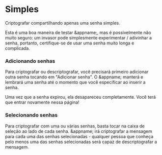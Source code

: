 <a name="simple"><br/></a>
# Simples
Criptografar compartilhando apenas uma senha simples.

Esta é uma boa maneira de testar &appname;, mas é possivelmente não muito seguro: um invasor pode simplesmente experimentar / adivinhar a senha, portanto, certifique-se de usar uma senha muito longa e complicada.


### Adicionando senhas
Para criptografar ou descriptografar, você precisará primeiro adicionar outra senha tocando em "Adicionar senha". O &appname; manterá e lembrará uma senha até o momento que você especificar ao inserir a senha.

Uma vez que a senha expirou, ela desapareceu completamente. Você terá que entrar novamente nessa página!


### Selecionando senhas
Para criptografar com uma ou várias senhas, basta tocar na caixa de seleção ao lado de cada senha. &appname; irá criptografar a mensagem para cada uma das senhas selecionadas - qualquer pessoa que conheça pelo menos uma das senhas selecionadas será capaz de descriptografar a mensagem.

